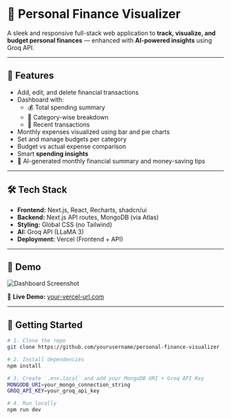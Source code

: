 # 💸 Personal Finance Visualizer

A sleek and responsive full-stack web application to **track, visualize, and budget personal finances** — enhanced with **AI-powered insights** using Groq API.

---

## 🚀 Features

- Add, edit, and delete financial transactions
- Dashboard with:
  - 💰 Total spending summary
  - 📂 Category-wise breakdown
  - 🧾 Recent transactions
- Monthly expenses visualized using bar and pie charts
- Set and manage budgets per category
- Budget vs actual expense comparison
- Smart **spending insights**
- 🔮 AI-generated monthly financial summary and money-saving tips

---

## 🛠 Tech Stack

- **Frontend:** Next.js, React, Recharts, shadcn/ui
- **Backend:** Next.js API routes, MongoDB (via Atlas)
- **Styling:** Global CSS (no Tailwind)
- **AI:** Groq API (LLaMA 3)
- **Deployment:** Vercel (Frontend + API)

---

## 📸 Demo

![Dashboard Screenshot](./screenshot.png)

🔗 **Live Demo:** [your-vercel-url.com](https://your-vercel-url.com)

---

## 🧪 Getting Started

```bash
# 1. Clone the repo
git clone https://github.com/yourusername/personal-finance-visualizer

# 2. Install dependencies
npm install

# 3. Create `.env.local` and add your MongoDB URI + Groq API Key
MONGODB_URI=your_mongo_connection_string
GROQ_API_KEY=your_groq_api_key

# 4. Run locally
npm run dev

